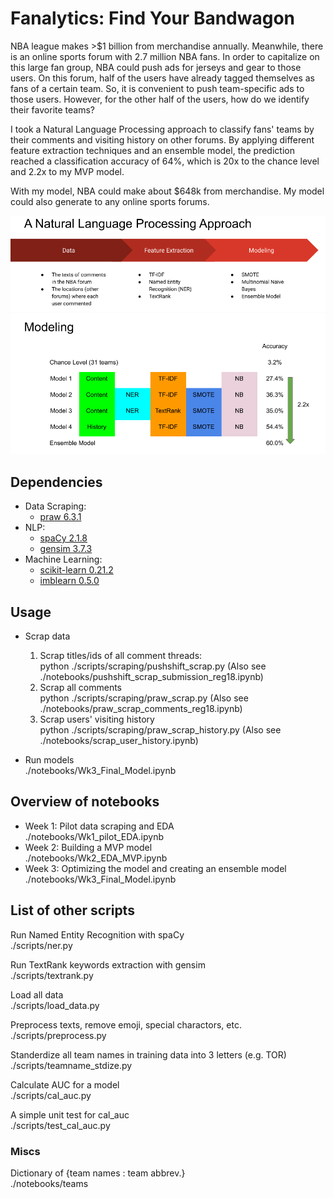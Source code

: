 # **Fanalytics: Find Your Bandwagon**

NBA league makes >$1 billion from merchandise annually. Meanwhile, there is an online sports forum with 2.7 million NBA fans. In order to capitalize on this large fan group, NBA could push ads for jerseys and gear to those users. On this forum, half of the users have already tagged themselves as fans of a certain team. So, it is convenient to push team-specific ads to those users. However, for the other half of the users, how do we identify their favorite teams?  

I took a Natural Language Processing approach to classify fans' teams by their comments and visiting history on other forums. By applying different feature extraction techniques and an ensemble model, the prediction reached a classification accuracy of 64%, which is 20x to the chance level and 2.2x to my MVP model.  

With my model, NBA could make about $648k from merchandise. My model could also generate to any online sports forums.  

![approach](https://github.com/bearsun/insight_code/raw/master/figures/approach.png)
![performance](https://github.com/bearsun/insight_code/raw/master/figures/performance.png)


## Dependencies
* Data Scraping:
  * [praw 6.3.1](https://praw.readthedocs.io/en/latest/)
* NLP:
  * [spaCy 2.1.8](https://spacy.io/)
  * [gensim 3.7.3](https://radimrehurek.com/gensim/)
* Machine Learning:
  * [scikit-learn 0.21.2](https://scikit-learn.org/stable/)
  * [imblearn 0.5.0](https://imbalanced-learn.readthedocs.io/en/stable/index.html)
## Usage
* Scrap data
  1. Scrap titles/ids of all comment threads:  
    python ./scripts/scraping/pushshift_scrap.py (Also see ./notebooks/pushshift_scrap_submission_reg18.ipynb)
  2. Scrap all comments  
    python ./scripts/scraping/praw_scrap.py (Also see ./notebooks/praw_scrap_comments_reg18.ipynb)
  3. Scrap users' visiting history  
    python ./scripts/scraping/praw_scrap_history.py (Also see ./notebooks/scrap_user_history.ipynb)

* Run models  
  ./notebooks/Wk3_Final_Model.ipynb

## Overview of notebooks
* Week 1: Pilot data scraping and EDA  
  ./notebooks/Wk1_pilot_EDA.ipynb  
* Week 2: Building a MVP model  
  ./notebooks/Wk2_EDA_MVP.ipynb  
* Week 3: Optimizing the model and creating an ensemble model  
  ./notebooks/Wk3_Final_Model.ipynb  
## List of other scripts
Run Named Entity Recognition with spaCy  
./scripts/ner.py  

Run TextRank keywords extraction with gensim  
./scripts/textrank.py  

Load all data  
./scripts/load_data.py  

Preprocess texts, remove emoji, special charactors, etc.  
./scripts/preprocess.py  

Standerdize all team names in training data into 3 letters (e.g. TOR)  
./scripts/teamname_stdize.py  

Calculate AUC for a model  
./scripts/cal_auc.py  

A simple unit test for cal_auc  
./scripts/test_cal_auc.py  

### Miscs

Dictionary of {team names : team abbrev.}  
./notebooks/teams
